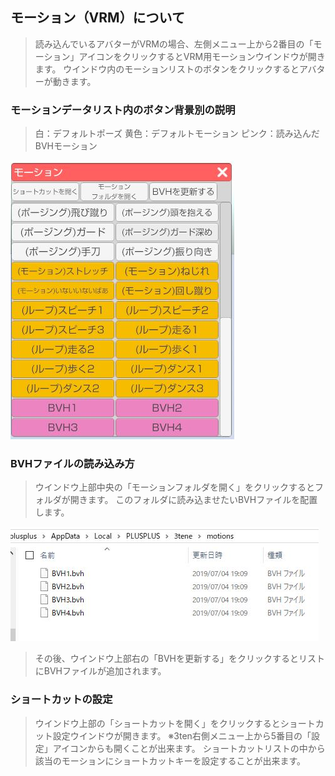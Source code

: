 ## モーション（VRM）について

>読み込んでいるアバターがVRMの場合、左側メニュー上から2番目の「モーション」アイコンをクリックするとVRM用モーションウインドウが開きます。
>ウインドウ内のモーションリストのボタンをクリックするとアバターが動きます。


### モーションデータリスト内のボタン背景別の説明

>白：デフォルトポーズ
>黄色：デフォルトモーション
>ピンク：読み込んだBVHモーション

![画像](image/motion_vrm1.jpg "")


### BVHファイルの読み込み方

>ウインドウ上部中央の「モーションフォルダを開く」をクリックするとフォルダが開きます。
>このフォルダに読み込ませたいBVHファイルを配置します。

![画像](image/motion_vrm2.jpg "")

>その後、ウインドウ上部右の「BVHを更新する」をクリックするとリストにBVHファイルが追加されます。


### ショートカットの設定

>ウインドウ上部の「ショートカットを開く」をクリックするとショートカット設定ウインドウが開きます。
>※3ten右側メニュー上から5番目の「設定」アイコンからも開くことが出来ます。
>ショートカットリストの中から該当のモーションにショートカットキーを設定することが出来ます。


